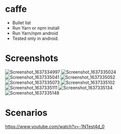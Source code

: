 # caffe
* Bullet list
* Run Yarn or npm install
* Run Yarn/npm android
* Tested only in android.

# Screenshots
![Screenshot_1637334997](https://user-images.githubusercontent.com/12965257/142646284-d0fdf608-8d23-44c0-818e-05beca000cdf.png)
![Screenshot_1637335024](https://user-images.githubusercontent.com/12965257/142646432-065427fa-67e8-478b-9da4-6ce0ddc22d53.png)
![Screenshot_1637335041](https://user-images.githubusercontent.com/12965257/142646433-a01f177c-2df7-41f1-a354-bdc65820c348.png)
![Screenshot_1637335052](https://user-images.githubusercontent.com/12965257/142646443-99ad9fea-cf2e-412f-b957-db18d454d4bd.png)
![Screenshot_1637335073](https://user-images.githubusercontent.com/12965257/142646481-e79f86b4-5e3f-4e5d-a548-dfbbfceb1f95.png)
![Screenshot_1637335102](https://user-images.githubusercontent.com/12965257/142646573-0355fa55-7164-4884-ae65-349c37e4bb2f.png)
![Screenshot_1637335111](https://user-images.githubusercontent.com/12965257/142646601-a32f8229-385b-4e94-a418-5e160e4026f2.png)
![Screenshot_1637335134](https://user-images.githubusercontent.com/12965257/142646685-48034232-cb05-4b78-a2a9-b4f86c15fcdf.png)
![Screenshot_1637335148](https://user-images.githubusercontent.com/12965257/142646721-e4166384-ab95-4b5d-8c95-d088f28c6590.png)

# Scenarios
https://www.youtube.com/watch?v=-1NTest4d_0
